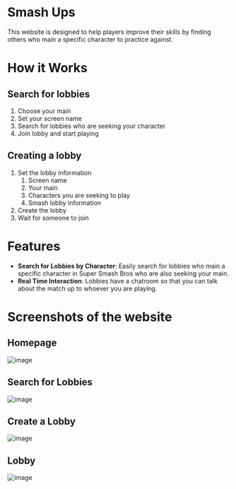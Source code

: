 # Smash Ups
This website is designed to help players improve their skills by finding others who main a specific character to practice against.
# How it Works
## Search for lobbies
1. Choose your main
2. Set your screen name
3. Search for lobbies who are seeking your character
4. Join lobby and start playing
## Creating a lobby
1. Set the lobby information
    1. Screen name
    2. Your main
    3. Characters you are seeking to play
    4. Smash lobby information
2. Create the lobby
3. Wait for someone to join
# Features
- **Search for Lobbies by Character**: Easily search for lobbies who main a specific character in Super Smash Bros who are also seeking your main.
- **Real Time Interaction**: Lobbies have a chatroom so that you can talk about the match up to whoever you are playing.
# Screenshots of the website
## Homepage
![image](https://github.com/user-attachments/assets/da56ac97-5eb4-4562-b290-4feff80a6e76)
## Search for Lobbies
![image](https://github.com/user-attachments/assets/12036fe6-a698-4dab-b5f9-89d3a35d5f72)
## Create a Lobby
![image](https://github.com/user-attachments/assets/de93c864-f37d-44f6-b7c8-79f7356f1f4e)
## Lobby
![image](https://github.com/user-attachments/assets/4bab7564-430e-4144-829e-0b658d16b0e6)
